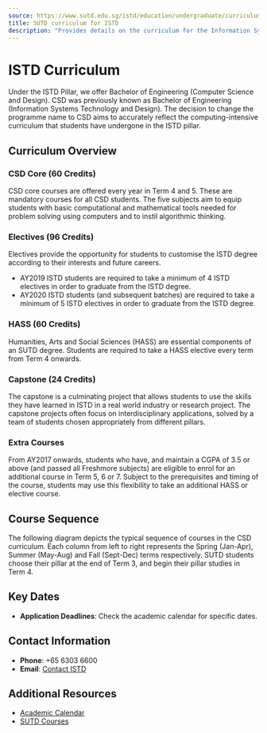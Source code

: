 ```yaml
---
source: https://www.sutd.edu.sg/istd/education/undergraduate/curriculum/#tabs
title: SUTD curriculum for ISTD
description: "Provides details on the curriculum for the Information Systems Technology and Design (ISTD) pillar."
---
```


# ISTD Curriculum

Under the ISTD Pillar, we offer Bachelor of Engineering (Computer Science and Design). CSD was previously known as Bachelor of Engineering (Information Systems Technology and Design). The decision to change the programme name to CSD aims to accurately reflect the computing-intensive curriculum that students have undergone in the ISTD pillar.

## Curriculum Overview

### CSD Core (60 Credits)
CSD core courses are offered every year in Term 4 and 5. These are mandatory courses for all CSD students. The five subjects aim to equip students with basic computational and mathematical tools needed for problem solving using computers and to instil algorithmic thinking.

### Electives (96 Credits)
Electives provide the opportunity for students to customise the ISTD degree according to their interests and future careers.
- AY2019 ISTD students are required to take a minimum of 4 ISTD electives in order to graduate from the ISTD degree.
- AY2020 ISTD students (and subsequent batches) are required to take a minimum of 5 ISTD electives in order to graduate from the ISTD degree.

### HASS (60 Credits)
Humanities, Arts and Social Sciences (HASS) are essential components of an SUTD degree. Students are required to take a HASS elective every term from Term 4 onwards.

### Capstone (24 Credits)
The capstone is a culminating project that allows students to use the skills they have learned in ISTD in a real world industry or research project. The capstone projects often focus on interdisciplinary applications, solved by a team of students chosen appropriately from different pillars.

### Extra Courses
From AY2017 onwards, students who have, and maintain a CGPA of 3.5 or above (and passed all Freshmore subjects) are eligible to enrol for an additional course in Term 5, 6 or 7. Subject to the prerequisites and timing of the course, students may use this flexibility to take an additional HASS or elective course.

## Course Sequence
The following diagram depicts the typical sequence of courses in the CSD curriculum. Each column from left to right represents the Spring (Jan-Apr), Summer (May-Aug) and Fall (Sept-Dec) terms respectively. SUTD students choose their pillar at the end of Term 3, and begin their pillar studies in Term 4.

## Key Dates
- **Application Deadlines**: Check the academic calendar for specific dates.

## Contact Information
- **Phone**: +65 6303 6600
- **Email**: [Contact ISTD](mailto:istd@sutd.edu.sg)

## Additional Resources
- [Academic Calendar](https://www.sutd.edu.sg/istd/education/undergraduate/academic-calendar/overview/ay2024-onwards/)
- [SUTD Courses](https://www.sutd.edu.sg/education/undergraduate/courses/)